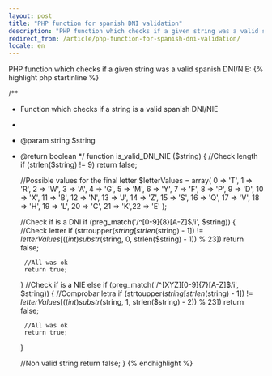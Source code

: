 ```yaml
---
layout: post
title: "PHP function for spanish DNI validation"
description: "PHP function which checks if a given string was a valid spanish DNI/NIE"
redirect_from: /article/php-function-for-spanish-dni-validation/
locale: en
---
```


PHP function which checks if a given string was a valid spanish DNI/NIE:
{% highlight php startinline %}

/**
 * Function which checks if a string is a valid spanish DNI/NIE
 *
 * @param string $string
 * @return boolean
 */
function is_valid_DNI_NIE ($string)
{
    //Check length
    if (strlen($string) != 9) return false;

    //Possible values for the final letter
    $letterValues = array(
        0 => 'T', 1 => 'R', 2 => 'W', 3 => 'A', 4 => 'G', 5 => 'M',
        6 => 'Y', 7 => 'F', 8 => 'P', 9 => 'D', 10 => 'X', 11 => 'B',
        12 => 'N', 13 => 'J', 14 => 'Z', 15 => 'S', 16 => 'Q', 17 => 'V',
        18 => 'H', 19 => 'L', 20 => 'C', 21 => 'K',22 => 'E'
    );

    //Check if is a DNI
    if (preg_match('/^[0-9]{8}[A-Z]$/i', $string))
    {
        //Check letter
        if (strtoupper($string[strlen($string) - 1]) !=
            $letterValues[((int) substr($string, 0, strlen($string) - 1)) % 23])
            return false;

        //All was ok
        return true;
    }
    //Check if is a NIE
    else if (preg_match('/^[XYZ][0-9]{7}[A-Z]$/i', $string))
    {
        //Comprobar letra
        if (strtoupper($string[strlen($string) - 1]) !=
            $letterValues[((int) substr($string, 1, strlen($string) - 2)) % 23])
            return false;

        //All was ok
        return true;
    }

    //Non valid string
    return false;
}
{% endhighlight %}

</div>